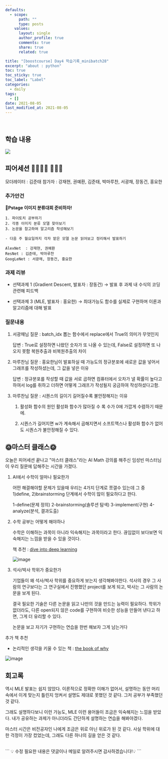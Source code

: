 ```yaml
---
defaults:
  - scope:
      path: ""
      type: posts
    values:
      layout: single
      author_profile: true
      comments: true
      share: true
      related: true

title: "[boostcourse] Day4 학습기록_minibatch28"
excerpt: "about : python"
toc: true
toc_sticky: true
toc_label: "Label"
categories:
  - daily
tags:
  - []
date: 2021-08-05
last_modified_at: 2021-08-05
---
```

<br>

## 학습 내용

<a href="https://hongsusoo.github.io/ai/RNN_basic"><img src="https://img.shields.io/badge/-Day01-red"/></a>


## 피어세션 👨‍👨‍👦‍👦 👨‍👨‍👦

모더레이터 : 김준태
참가자 : 강재현, 권예환, 김준태, 박마루찬, 서광채, 장동건, 홍요한

### 추가안건

**🌈Pstage 이미지 분류대회 준비하자!**

    1. 파이토치 공부하기
    2. 각종 이미지 분류 모델 찾아보기
    3. 논문을 참고하여 알고리즘 작성해보기

    - 다음 주 월요일까지 각자 맡은 모델 논문 읽어보고 정리해서 발표하기

    AlexNet  : 강재현, 권예환
    ResNet : 김준태, 박마루찬
    GoogLeNet : 서광채, 장동건, 홍요한


### 과제 리뷰

- 선택과제 1 (Gradient Descent, 발표자 : 장동건)
    → 발표 후 과제 내 수식의 코딩 관련해 피드백

- 선택과제 3 (MLE, 발표자 : 홍요한)
    → 최대가능도 함수를 실제로 구현하며 이론과 알고리즘에 대해 발표

### 질문내용


1. 서광채님 질문 : batch_idx 뽑는 함수에서 replace에서 True의 의미가 무엇인지

    답변 : True로 설정하면 나왔던 숫자가 또 나올 수 있는데, False로 설정하면 또 나오지 못함 복원추출과 비복원추출의 차이

2. 마루찬님 질문 : 홍요한님이 발표하실 때 가능도의 정규분포에 새로운 값을 넣어서 그래프를 작성하셨는데, 그 값을 넣은 이유 

     답변 : 정규분포를 작성할 때 값을 서로 곱하면 컴퓨터에서 오차가 낼 확률이 높다고 하여서 log를 취하고 더하면 어떻게 그래프가 작성될지 궁금하여 작성하셨다고함.

3. 마루찬님 질문 : 시퀀스의 길이기 길어질수록 불안정해지는 이유
    1. 활성화 함수의 원인
        활성화 함수가 많아질 수 록 수가 0에 가깝게 수렴하기 때문에.

    2. 시퀀스가 길어지면 w가 계속해서 곱해지면서 소프트맥스나 활성화 함수가 없어도 시퀀스가 불안정해질 수 있다.


## 🌞마스터 클래스🌞


오늘은 피어세션 끝나고 "마스터 클래스"라는 AI Math 강의를 해주신 임성빈 마스터님이 우리 질문에 답해주는 시간을 가졌다.

1. AI에서 수학이 얼마나 필요한가
    
    어떤 해결해야할 문제가 있을때 우리는 4가지 단계로 쪼갤수 있는데 그 중 1)define, 2)brainstorming 단계에서 수학이 많이 필요하다고 한다.
    
    1-define(문제 정의)
    2-brainstorming(솔루션 탐색)
    3-implement(구현)
    4-analyze(분석, 결과도출)

2. 수학 공부는 어떻게 해야하나

    수학은 이해하는 과목이 아니라 익숙해지는 과목이라고 한다. 끊임없이 보다보면 익숙해지는 느낌을 받을 수 있을 것이다.

    책 추천 : [dive into deep learning](https://www.d2l.ai/)

    ![image](https://user-images.githubusercontent.com/77658029/128591152-82fde015-60d6-4f96-b2c1-eca18a197220.png)

3. 석사/박사 학위가 중요한가

    기업들이 왜 석사/박사 학위를 중요하게 보는지 생각해봐야한다. 석사의 경우 그 사람의 연구보다는 그 연구실에서 진행했던 project를 보게 되고, 박사는 그 사람의 논문을 보게 된다. 

    결국 필요한 기술은 다른 논문을 읽고 나만의 것을 만드는 능력이 필요하다. 학위가 없더라도, 다른 open되지 않은 code를 구현하여 비슷한 성능을 만들어 낸다고 하면, 그게 더 유리할 수 있다. 

    논문을 보고 자기가 구현하는 연습을 한번 해보자 그게 남는거다


추가 책 추천
- 논리적인 생각을 키울 수 있는 책 : [the book of why](https://www.amazon.com/Book-Why-Science-Cause-Effect/dp/046509760X) 

![image](https://user-images.githubusercontent.com/77658029/128591371-29544422-5c13-4c8b-ae70-c88663855c13.png)


## 회고록

역시 MLE 발표는 쉽지 않았다. 이론적으로 정확한 이해가 없어서, 설명하는 동안 머리속에서 이게 맞는지 틀린지 엉켜서 설명도 제대로 못했던 것 같다. 그저 공부가 부족했던 것 같다.

그래도 설명하다보니 이런 가능도, MLE 이런 용어들이 조금은 익숙해지는 느낌을 받았다. 내가 공유하는 과제가 아니더라도 간단하게 설명하는 연습을 해봐야겠다. 

마스터 시간은 비전공자인 나에게 조금은 위로 아닌 위로가 된 것 같다. 사실 학위에 대한 걱정이 가장 컸었는데, 그래도 다른 하나의 길을 얻은 것 같다.


<br>
```
💡 수정 필요한 내용은 댓글이나 메일로 알려주시면 감사하겠습니다!💡 
```
